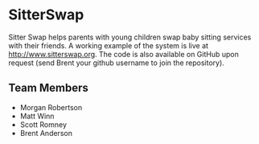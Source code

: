 # SitterSwap

Sitter Swap helps parents with young children swap baby sitting services with their friends. A working example of the system is live at http://www.sitterswap.org. The code is also available on GitHub upon request (send Brent your github username to join the repository).

## Team Members
* Morgan Robertson
* Matt Winn
* Scott Romney
* Brent Anderson
